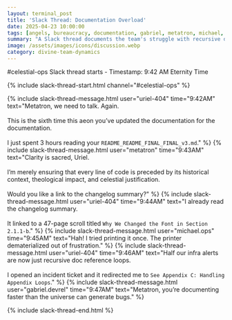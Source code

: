 ```yaml
---
layout: terminal_post
title: 'Slack Thread: Documentation Overload'
date: 2025-04-23 10:00:00
tags: [angels, bureaucracy, documentation, gabriel, metatron, michael, slack, uriel]
summary: "A Slack thread documents the team's struggle with recursive documentation updates and alert fatigue."
image: /assets/images/icons/discussion.webp
category: divine-team-dynamics
---
```


#celestial-ops
Slack thread starts - Timestamp: 9:42 AM Eternity Time

{% include slack-thread-start.html channel="#celestial-ops" %}

{% include slack-thread-message.html user="uriel-404" time="9:42AM" text="Metatron, we need to talk. Again.<br/><br/>This is the sixth time this aeon you’ve updated the documentation for the documentation.<br/><br/>I just spent 3 hours reading your `README_README_FINAL_FINAL_v3.md`." %}
{% include slack-thread-message.html user="metatron" time="9:43AM" text="Clarity is sacred, Uriel.<br/><br/>I’m merely ensuring that every line of code is preceded by its historical context, theological impact, and celestial justification.<br/><br/>Would you like a link to the changelog summary?" %}
{% include slack-thread-message.html user="uriel-404" time="9:44AM" text="I already read the changelog summary.<br/><br/>It linked to a 47-page scroll titled `Why We Changed the Font in Section 2.1.1-b`." %}
{% include slack-thread-message.html user="michael.ops" time="9:45AM" text="Hah! I tried printing it once. The printer dematerialized out of frustration." %}
{% include slack-thread-message.html user="uriel-404" time="9:46AM" text="Half our infra alerts are now just recursive doc reference loops.<br/><br/>I opened an incident ticket and it redirected me to `See Appendix C: Handling Appendix Loops`." %}
{% include slack-thread-message.html user="gabriel.devrel" time="9:47AM" text="Metatron, you’re documenting faster than the universe can generate bugs." %}

{% include slack-thread-end.html %}
